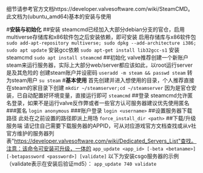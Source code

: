 细节请参考官方文档https://developer.valvesoftware.com/wiki/SteamCMD。此文档为(ubuntu_amd64)基本的安装与使用

#**安装与初始化**
##安装
steamcmd已经加入大部分debian分支的官仓，启用multiverse存储库和x86软件包之后安装依赖，即可安装
启用存储库与x86软件包
`sudo add-apt-repository multiverse; sudo dpkg --add-architecture i386; sudo apt update`
安装gcc依赖
`sudo apt-get install lib32gcc-s1`
安装steamcmd
`sudo apt install steamcmd`
##初始化
valve推荐创建一个新账户steam来运行服务器，实际上大部分web/server都应该如此，以root运行server是及其危险的
创建steam账户并设密码
`useradd -m steam && passwd steam`
转为steam用户
`su steam`
#**基本使用**
首先创建并进入想使用的目录，个人推荐直接在steam的家目录下创建
`mkdir ~/steamserver;cd ~/steamserver`
因为是官仓安装，已自动配置好环境变量，直接运行即可
`steamcmd`
##登录
steamcmd允许匿名登录，如果不是运行valve反作弊或者一些官方认可服务器建议优先使用匿名
###匿名
`login anonymous`
###账户登录
`login <username>`
##设置服务器下载路径
此处在之前设置的路径即派上用场
`force_install_dir <path>`
##下载/升级服务端
请记住自己需要下载服务器的APPID，可从对应游戏官方文档查找或从v社官方维护的服务器列表"https://developer.valvesoftware.com/wiki/Dedicated_Servers_List"查找。注意：该命令可安装可升级，一体的
`app_update <app_id> [-beta <betaname>] [-betapassword <password>] [validate]`
以下为安装csgo服务器的示例（validate表示在安装后验证md5）：
`app_update 740 validate`
